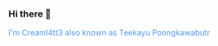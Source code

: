 ### Hi there 👋

<span style="color:#5299f0">I'm Creaml4tt3 also known as Teekayu Poongkawabutr</span>

<!--
**Creaml4tt3/Creaml4tt3** is a ✨ _special_ ✨ repository because its `README.md` (this file) appears on your GitHub profile.

Here are some ideas to get you started:

- 🔭 I’m currently working on ...
- 🌱 I’m currently learning ...
- 👯 I’m looking to collaborate on ...
- 🤔 I’m looking for help with ...
- 💬 Ask me about ...
- 📫 How to reach me: ...
- 😄 Pronouns: ...
- ⚡ Fun fact: ...
-->
